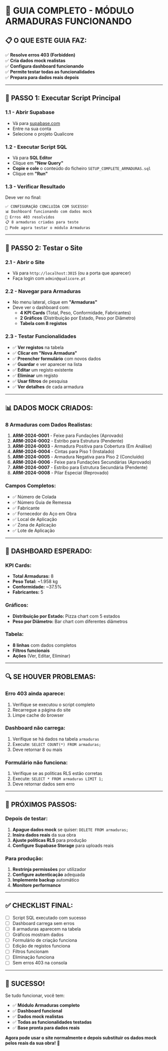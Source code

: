 # 🚀 GUIA COMPLETO - MÓDULO ARMADURAS FUNCIONANDO

## 📋 **O QUE ESTE GUIA FAZ:**

✅ **Resolve erros 403 (Forbidden)**  
✅ **Cria dados mock realistas**  
✅ **Configura dashboard funcionando**  
✅ **Permite testar todas as funcionalidades**  
✅ **Prepara para dados reais depois**

---

## 🔧 **PASSO 1: Executar Script Principal**

### **1.1 - Abrir Supabase**
- Vá para [supabase.com](https://supabase.com)
- Entre na sua conta
- Selecione o projeto Qualicore

### **1.2 - Executar Script SQL**
- Vá para **SQL Editor**
- Clique em **"New Query"**
- **Copie e cole** o conteúdo do ficheiro `SETUP_COMPLETE_ARMADURAS.sql`
- Clique em **"Run"**

### **1.3 - Verificar Resultado**
Deve ver no final:
```
✅ CONFIGURAÇÃO CONCLUÍDA COM SUCESSO!
📊 Dashboard funcionando com dados mock
🔧 Erros 403 resolvidos
📋 8 armaduras criadas para teste
🎯 Pode agora testar o módulo Armaduras
```

---

## 🎯 **PASSO 2: Testar o Site**

### **2.1 - Abrir o Site**
- Vá para `http://localhost:3015` (ou a porta que aparecer)
- Faça login com `admin@qualicore.pt`

### **2.2 - Navegar para Armaduras**
- No menu lateral, clique em **"Armaduras"**
- Deve ver o dashboard com:
  - **4 KPI Cards** (Total, Peso, Conformidade, Fabricantes)
  - **2 Gráficos** (Distribuição por Estado, Peso por Diâmetro)
  - **Tabela com 8 registos**

### **2.3 - Testar Funcionalidades**
- ✅ **Ver registos** na tabela
- ✅ **Clicar em "Nova Armadura"**
- ✅ **Preencher formulário** com novos dados
- ✅ **Guardar** e ver aparecer na lista
- ✅ **Editar** um registo existente
- ✅ **Eliminar** um registo
- ✅ **Usar filtros** de pesquisa
- ✅ **Ver detalhes** de cada armadura

---

## 📊 **DADOS MOCK CRIADOS:**

### **8 Armaduras com Dados Realistas:**
1. **ARM-2024-0001** - Feixe para Fundações (Aprovado)
2. **ARM-2024-0002** - Estribo para Estrutura (Pendente)
3. **ARM-2024-0003** - Armadura Positiva para Cobertura (Em Análise)
4. **ARM-2024-0004** - Cintas para Piso 1 (Instalado)
5. **ARM-2024-0005** - Armadura Negativa para Piso 2 (Concluído)
6. **ARM-2024-0006** - Feixe para Fundações Secundárias (Aprovado)
7. **ARM-2024-0007** - Estribo para Estrutura Secundária (Pendente)
8. **ARM-2024-0008** - Pilar Especial (Reprovado)

### **Campos Completos:**
- ✅ Número de Colada
- ✅ Número Guia de Remessa
- ✅ Fabricante
- ✅ Fornecedor do Aço em Obra
- ✅ Local de Aplicação
- ✅ Zona de Aplicação
- ✅ Lote de Aplicação

---

## 🎨 **DASHBOARD ESPERADO:**

### **KPI Cards:**
- **Total Armaduras:** 8
- **Peso Total:** ~1.958 kg
- **Conformidade:** ~37.5%
- **Fabricantes:** 5

### **Gráficos:**
- **Distribuição por Estado:** Pizza chart com 5 estados
- **Peso por Diâmetro:** Bar chart com diferentes diâmetros

### **Tabela:**
- **8 linhas** com dados completos
- **Filtros funcionais**
- **Ações** (Ver, Editar, Eliminar)

---

## 🔍 **SE HOUVER PROBLEMAS:**

### **Erro 403 ainda aparece:**
1. Verifique se executou o script completo
2. Recarregue a página do site
3. Limpe cache do browser

### **Dashboard não carrega:**
1. Verifique se há dados na tabela `armaduras`
2. Execute: `SELECT COUNT(*) FROM armaduras;`
3. Deve retornar 8 ou mais

### **Formulário não funciona:**
1. Verifique se as políticas RLS estão corretas
2. Execute: `SELECT * FROM armaduras LIMIT 1;`
3. Deve retornar dados sem erro

---

## 🎯 **PRÓXIMOS PASSOS:**

### **Depois de testar:**
1. **Apague dados mock** se quiser: `DELETE FROM armaduras;`
2. **Insira dados reais** da sua obra
3. **Ajuste políticas RLS** para produção
4. **Configure Supabase Storage** para uploads reais

### **Para produção:**
1. **Restrinja permissões** por utilizador
2. **Configure autenticação** adequada
3. **Implemente backup** automático
4. **Monitore performance**

---

## ✅ **CHECKLIST FINAL:**

- [ ] Script SQL executado com sucesso
- [ ] Dashboard carrega sem erros
- [ ] 8 armaduras aparecem na tabela
- [ ] Gráficos mostram dados
- [ ] Formulário de criação funciona
- [ ] Edição de registos funciona
- [ ] Filtros funcionam
- [ ] Eliminação funciona
- [ ] Sem erros 403 na consola

---

## 🎉 **SUCESSO!**

Se tudo funcionar, você tem:
- ✅ **Módulo Armaduras completo**
- ✅ **Dashboard funcional**
- ✅ **Dados mock realistas**
- ✅ **Todas as funcionalidades testadas**
- ✅ **Base pronta para dados reais**

**Agora pode usar o site normalmente e depois substituir os dados mock pelos reais da sua obra!** 🚀
